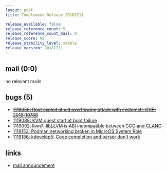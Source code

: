 ```yaml
---
layout: post
title: Tumbleweed Release 20181211

release_available: false
release_reference_count: 5
release_reference_count_mail: 0
release_score: 98
release_stability_level: stable
release_version: 20181211
---
```


## mail (0:0)

no relevant mails

## bugs (5)

<!--more-->

- ~~[1119056: Root exploit at uid overflowing attack with systemctl: CVE-2018-19788](https://bugzilla.opensuse.org/show_bug.cgi?id=1119056)~~
- [1119088: KVM guest start at boot failure](https://bugzilla.opensuse.org/show_bug.cgi?id=1119088)
- ~~[1119092: llvm7: libLLVM is ABI incompatible between GCC and CLANG](https://bugzilla.opensuse.org/show_bug.cgi?id=1119092)~~
- [1119153: Podman networking broken in MicroOS System Role](https://bugzilla.opensuse.org/show_bug.cgi?id=1119153)
- [1119186: kdevelop5: Code completion and parser don't work](https://bugzilla.opensuse.org/show_bug.cgi?id=1119186)



## links

- [mail announcement](https://lists.opensuse.org/opensuse-factory/2018-12/msg00075.html)

